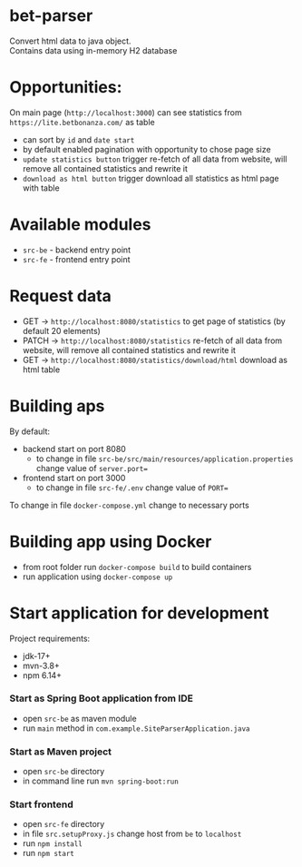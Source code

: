 bet-parser
=

Convert html data to java object. </br>
Contains data using in-memory H2 database </br>

Opportunities:
=

On main page (`http://localhost:3000`) can see statistics from `https://lite.betbonanza.com/` as
table

* can sort by `id` and `date start`
* by default enabled pagination with opportunity to chose page size
* `update statistics button` trigger re-fetch of all data from website, will remove all contained
  statistics and rewrite it
* `download as html button` trigger download all statistics as html page with table

Available modules
==

* `src-be` - backend entry point
* `src-fe` - frontend entry point

Request data
==

* GET -> `http://localhost:8080/statistics` to get page of statistics (by default 20 elements)
* PATCH -> `http://localhost:8080/statistics` re-fetch of all data from website, will remove all contained
  statistics and rewrite it
* GET -> `http://localhost:8080/statistics/download/html` download as html table

Building aps
==

By default:

* backend start on port 8080 
  * to change in file `src-be/src/main/resources/application.properties` change value of `server.port=` 
* frontend start on port 3000
  * to change in file `src-fe/.env` change value of `PORT=`

To change in file `docker-compose.yml` change to necessary ports

Building app using Docker
===

* from root folder run `docker-compose build` to build containers
* run application using `docker-compose up`

Start application for development
===

Project requirements:
* jdk-17+
* mvn-3.8+
* npm 6.14+

### Start as Spring Boot application from IDE

* open `src-be` as maven module
* run `main` method in `com.example.SiteParserApplication.java`

### Start as Maven project

* open `src-be` directory
* in command line run `mvn spring-boot:run`

### Start frontend

* open `src-fe` directory
* in file `src.setupProxy.js` change host from `be` to `localhost`
* run `npm install`
* run `npm start`
